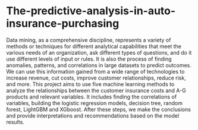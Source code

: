 # The-predictive-analysis-in-auto-insurance-purchasing
Data mining, as a comprehensive discipline, represents a variety of methods or techniques for different analytical capabilities that meet the various needs of an organization, ask different types of questions, and do it use different levels of input or rules. It is also the process of finding anomalies, patterns, and correlations in large datasets to predict outcomes. We can use this information gained from a wide range of technologies to increase revenue, cut costs, improve customer relationships, reduce risk, and more.   This project aims to use five machine learning methods to analyze the relationships between the customer insurance costs and A-G products and relevant variables. It includes finding the correlations of variables, building the logistic regression models, decision tree, random forest, LightGBM and XGboost. After these steps, we make the conclusions and provide interpretations and recommendations based on the model results.
